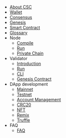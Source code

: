 - [About CSC](/en-us/introduction.md)
- [Wallet](/en-us/wallet.md)
- [Consensus](/en-us/consensus.md)
- [Genesis](/en-us/genesis.md)
- [Smart Contract](https://docs.soliditylang.org/en/latest/)
- [Glossary](/en-us/glossary.md)
- Node
  - [Compile](/en-us/node_compile.md)
  - [Run](/en-us/node_run.md)
  - [Private Chain](/en-us/node_private_chain.md)
- Validator
  - [Introduction](/en-us/validator_intro.md)
  - [Run](/en-us/validator_guide.md)
  - [CLI](/en-us/validator_cli.md)
  - [Genesis Contract](/en-us/genesis_contract.md)
- DApp development
  - [Mainnet](/en-us/mainnet.md)
  - [Testnet](/en-us/testnet.md)
  - [Account Management](/en-us/wallet_manage.md)
  - [CRC20](/en-us/crc20.md)
  - [NFT](/en-us/nft.md)
  - [Remix](/en-us/contract_remix.md)
  - [Truffle](/en-us/contract_truffle.md)
- FAQ
  - [FAQ](/en-us/faq.md)
